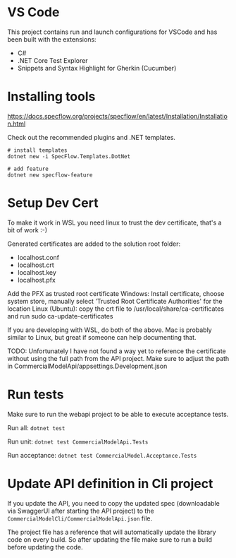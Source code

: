 # VS Code
This project contains run and launch configurations for VSCode and has been built with the extensions:
- C#
- .NET Core Test Explorer
- Snippets and Syntax Highlight for Gherkin (Cucumber)

# Installing tools
https://docs.specflow.org/projects/specflow/en/latest/Installation/Installation.html

Check out the recommended plugins and .NET templates.
```
# install templates
dotnet new -i SpecFlow.Templates.DotNet

# add feature
dotnet new specflow-feature
```
# Setup Dev Cert
To make it work in WSL you need linux to trust the dev certificate, that's a bit of work :-)

Generated certificates are added to the solution root folder:
- localhost.conf
- localhost.crt
- localhost.key
- localhost.pfx

Add the PFX as trusted root certificate
Windows: Install certificate, choose system store, manually select 'Trusted Root Certificate Authorities' for the location
Linux (Ubuntu): copy the crt file to /usr/local/share/ca-certificates and run sudo ca-update-certificates

If you are developing with WSL, do both of the above. Mac is probably similar to Linux, but great if someone can help documenting that.

TODO: Unfortunately I have not found a way yet to reference the certificate without using the full path from the API project. Make sure to adjust the path in CommercialModelApi/appsettings.Development.json

# Run tests
Make sure to run the webapi project to be able to execute acceptance tests.

Run all:
```dotnet test```

Run unit:
```dotnet test CommercialModelApi.Tests```

Run acceptance:
```dotnet test CommercialModel.Acceptance.Tests```

# Update API definition in Cli project
If you update the API, you need to copy the updated spec (downloadable via SwaggerUI after starting the API project) to the `CommercialModelCli/CommercialModelApi.json` file. 

The project file has a reference that will automatically update the library code on every build. So after updating the file make sure to run a build before updating the code.